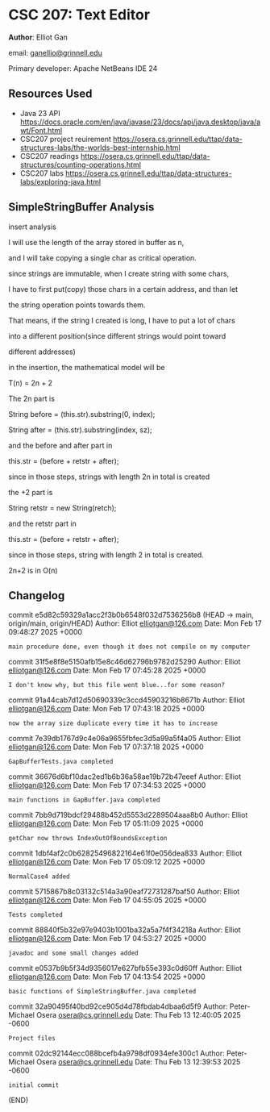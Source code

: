 # CSC 207: Text Editor

**Author**: Elliot Gan

email: ganellio@grinnell.edu

Primary developer: Apache NetBeans IDE 24

## Resources Used

+ Java 23 API https://docs.oracle.com/en/java/javase/23/docs/api/java.desktop/java/awt/Font.html
+ CSC207 project reuirement https://osera.cs.grinnell.edu/ttap/data-structures-labs/the-worlds-best-internship.html
+ CSC207 readings https://osera.cs.grinnell.edu/ttap/data-structures/counting-operations.html
+ CSC207 labs https://osera.cs.grinnell.edu/ttap/data-structures-labs/exploring-java.html

## SimpleStringBuffer Analysis

insert analysis

I will use the length of the array stored in buffer as n, 

and I will take copying a single char as critical operation.

since strings are immutable, when I create string with some chars,
 
I have to first put(copy) those chars in a certain address, and than let

the string operation points towards them.

That means, if the string I created is long, I have to put a lot of chars

into a different position(since different strings would point toward

different addresses)

in the insertion, the mathematical model will be

T(n) = 2n + 2

The 2n part is

String before = (this.str).substring(0, index);

String after = (this.str).substring(index, sz);

and the before and after part in

this.str = (before + retstr + after);

since in those steps, strings with length 2n in total is created


the +2 part is

String retstr = new String(retch);

and the retstr part in 

this.str = (before + retstr + after);

since in those steps, string with length 2 in total is created.

2n+2 is in O(n)

## Changelog

commit e5d82c59329a1acc2f3b0b6548f032d7536256b8 (HEAD -> main, origin/main, origin/HEAD)
Author: Elliot <elliotgan@126.com>
Date:   Mon Feb 17 09:48:27 2025 +0000

    main procedure done, even though it does not compile on my computer

commit 31f5e8f8e5150afb15e8c46d62796b9782d25290
Author: Elliot <elliotgan@126.com>
Date:   Mon Feb 17 07:45:28 2025 +0000

    I don't know why, but this file went blue...for some reason?

commit 91a44cab7d12d50690339c3ccd45903216b8671b
Author: Elliot <elliotgan@126.com>
Date:   Mon Feb 17 07:43:18 2025 +0000

    now the array size duplicate every time it has to increase

commit 7e39db1767d9c4e06a9655fbfec3d5a99a5f4a05
Author: Elliot <elliotgan@126.com>
Date:   Mon Feb 17 07:37:18 2025 +0000

    GapBufferTests.java completed

commit 36676d6bf10dac2ed1b6b36a58ae19b72b47eeef
Author: Elliot <elliotgan@126.com>
Date:   Mon Feb 17 07:34:53 2025 +0000

    main functions in GapBuffer.java completed

commit 7bb9d719bdcf29488b452d5553d2289504aaa8b0
Author: Elliot <elliotgan@126.com>
Date:   Mon Feb 17 05:11:09 2025 +0000

    getChar now throws IndexOutOfBoundsException

commit 1dbf4af2c0b62825496822164e61f0e056dea833
Author: Elliot <elliotgan@126.com>
Date:   Mon Feb 17 05:09:12 2025 +0000

    NormalCase4 added

commit 5715867b8c03132c514a3a90eaf72731287baf50
Author: Elliot <elliotgan@126.com>
Date:   Mon Feb 17 04:55:05 2025 +0000

    Tests completed

commit 88840f5b32e97e9403b1001ba32a5a7f4f34218a
Author: Elliot <elliotgan@126.com>
Date:   Mon Feb 17 04:53:27 2025 +0000

    javadoc and some small changes added

commit e0537b9b5f34d9356017e627bfb55e393c0d60ff
Author: Elliot <elliotgan@126.com>
Date:   Mon Feb 17 04:13:54 2025 +0000

    basic functions of SimpleStringBuffer.java completed

commit 32a90495f40bd92ce905d4d78fbdab4dbaa6d5f9
Author: Peter-Michael Osera <osera@cs.grinnell.edu>
Date:   Thu Feb 13 12:40:05 2025 -0600

    Project files

commit 02dc92144ecc088bcefb4a9798df0934efe300c1
Author: Peter-Michael Osera <osera@cs.grinnell.edu>
Date:   Thu Feb 13 12:39:53 2025 -0600

    initial commit
(END)
